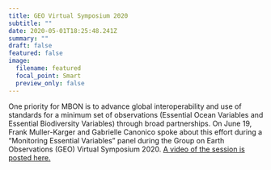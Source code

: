 ```yaml
---
title: GEO Virtual Symposium 2020
subtitle: ""
date: 2020-05-01T18:25:48.241Z
summary: ""
draft: false
featured: false
image:
  filename: featured
  focal_point: Smart
  preview_only: false
---
```

One priority for MBON is to advance global interoperability and use of standards for a minimum set of observations (Essential Ocean Variables and Essential Biodiversity Variables) through broad partnerships. On June 19, Frank Muller-Karger and Gabrielle Canonico spoke about this effort during a “Monitoring Essential Variables” panel during the Group on Earth Observations (GEO) Virtual Symposium 2020. [A video of the session is posted here.](https://earthobservations.org/symposium2020.php?session=12)
